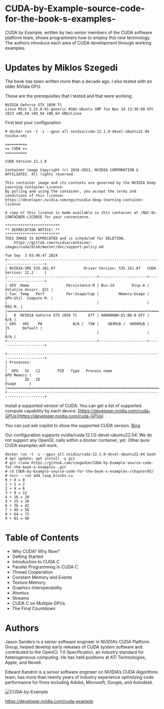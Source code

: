 # CUDA-by-Example-source-code-for-the-book-s-examples-
CUDA by Example, written by two senior members of the CUDA software platform team, shows programmers how to employ this new technology.  The authors introduce each area of CUDA development through working examples. 

# Updates by Miklos Szegedi

The book has been written more than a decade ago. I also tested with an older NVidia GPU.

These are the prerequisites that I tested and that were working.

```
NVIDIA GeForce GTX 1050 Ti
Linux Mint 5.15.0-91-generic #101-Ubuntu SMP Tue Nov 14 13:30:08 UTC 2023 x86_64 x86_64 x86_64 GNU/Linux
```

First test your configuration
```
# docker run -t -i --gpus all nvidia/cuda:12.1.0-devel-ubuntu22.04 nvidia-smi

==========
== CUDA ==
==========

CUDA Version 12.1.0

Container image Copyright (c) 2016-2023, NVIDIA CORPORATION & AFFILIATES. All rights reserved.

This container image and its contents are governed by the NVIDIA Deep Learning Container License.
By pulling and using the container, you accept the terms and conditions of this license:
https://developer.nvidia.com/ngc/nvidia-deep-learning-container-license

A copy of this license is made available in this container at /NGC-DL-CONTAINER-LICENSE for your convenience.

*************************
** DEPRECATION NOTICE! **
*************************
THIS IMAGE IS DEPRECATED and is scheduled for DELETION.
    https://gitlab.com/nvidia/container-images/cuda/blob/master/doc/support-policy.md

Tue Sep  3 03:46:47 2024       
+---------------------------------------------------------------------------------------+
| NVIDIA-SMI 535.161.07             Driver Version: 535.161.07   CUDA Version: 12.2     |
|-----------------------------------------+----------------------+----------------------+
| GPU  Name                 Persistence-M | Bus-Id        Disp.A | Volatile Uncorr. ECC |
| Fan  Temp   Perf          Pwr:Usage/Cap |         Memory-Usage | GPU-Util  Compute M. |
|                                         |                      |               MIG M. |
|=========================================+======================+======================|
|   0  NVIDIA GeForce GTX 1050 Ti     Off | 00000000:01:00.0 Off |                  N/A |
| 50%   40C    P0              N/A /  75W |    483MiB /  4096MiB |      1%      Default |
|                                         |                      |                  N/A |
+-----------------------------------------+----------------------+----------------------+
                                                                                         
+---------------------------------------------------------------------------------------+
| Processes:                                                                            |
|  GPU   GI   CI        PID   Type   Process name                            GPU Memory |
|        ID   ID                                                             Usage      |
|=======================================================================================|
+---------------------------------------------------------------------------------------+
```

Install a supported version of CUDA. You can get a list of supported compute capability by each device.
[https://developer.nvidia.com/cuda-GPUs](https://developer.nvidia.com/cuda-GPUs)

You can just ask copilot to show the supported CUDA version.
[Bing](https://www.bing.com/search?q=What%20cuda%20version%20is%20required%20for%20compute%20capability%206.1?&showconv=1&sendquery=1)

Our configuration supports nvidia/cuda:12.1.0-devel-ubuntu22.04. We do not support any OpenGL calls within a docker container, yet.
Other pure CUDA examples will work.

```
docker run -t -i --gpus all nvidia/cuda:12.1.0-devel-ubuntu22.04 bash
# apt update; apt install -y git
# git clone https://github.com/szegedim/CUDA-by-Example-source-code-for-the-book-s-examples-.git
# cd CUDA-by-Example-source-code-for-the-book-s-examples-/chapter05/
# nvcc --run add_loop_blocks.cu 
0 + 0 = 0
1 + 1 = 2
2 + 4 = 6
3 + 9 = 12
4 + 16 = 20
5 + 25 = 30
6 + 36 = 42
7 + 49 = 56
8 + 64 = 72
9 + 81 = 90
```

# Table of Contents

- Why CUDA? Why Now?
- Getting Started
- Introduction to CUDA C
- Parallel Programming in CUDA C
- Thread Cooperation
- Constant Memory and Events
- Texture Memory
- Graphics Interoperability
- Atomics
- Streams
- CUDA C on Multiple GPUs
- The Final Countdown


# Authors

Jason Sanders is a senior software engineer in NVIDIA’s CUDA Platform Group, helped develop early releases of CUDA system software and contributed to the OpenCL 1.0 Specification, an industry standard for heterogeneous computing. He has held positions at ATI Technologies, Apple, and Novell.

Edward Kandrot is a senior software engineer on NVIDIA’s CUDA Algorithms team, has more than twenty years of industry experience optimizing code performance for firms including Adobe, Microsoft, Google, and Autodesk.




![CUDA-by-Example](https://github.com/CodedK/CUDA-by-Example-source-code-for-the-book-s-examples-/blob/master/Pearson_CUDA_BookCover.jpg)


https://developer.nvidia.com/cuda-example
